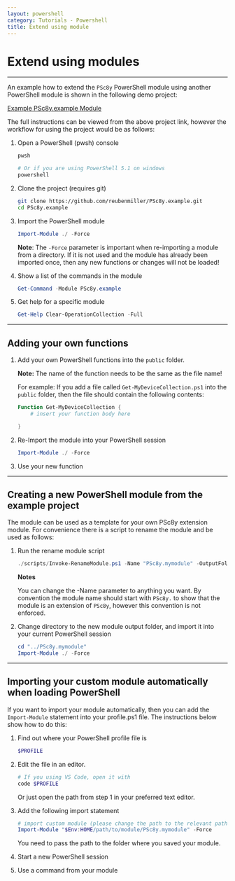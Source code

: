 ```yaml
---
layout: powershell
category: Tutorials - Powershell
title: Extend using module
---
```


# Extend using modules

---

An example how to extend the `PSc8y` PowerShell module using another PowerShell module is shown in the following demo project:

[Example PSc8y.example Module](https://github.com/reubenmiller/PSc8y.example)

The full instructions can be viewed from the above project link, however the workflow for using the project would be as follows:


1. Open a PowerShell (pwsh) console
    ```sh
    pwsh

    # Or if you are using PowerShell 5.1 on windows
    powershell
    ```

2. Clone the project (requires git)

    ```sh
    git clone https://github.com/reubenmiller/PSc8y.example.git
    cd PSc8y.example
    ```

3. Import the PowerShell module

    ```powershell
    Import-Module ./ -Force
    ```

    **Note**: The `-Force` parameter is important when re-importing a module from a directory. If it is not used and the module has already been imported once, then any new functions or changes will not be loaded!

4. Show a list of the commands in the module

    ```powershell
    Get-Command -Module PSc8y.example
    ```

5. Get help for a specific module

    ```powershell
    Get-Help Clear-OperationCollection -Full
    ```

---

## Adding your own functions

1. Add your own PowerShell functions into the `public` folder. 

    **Note:** The name of the function needs to be the same as the file name!

    For example: If you add a file called `Get-MyDeviceCollection.ps1` into the `public` folder, then the file should contain the following contents:

    ```powershell
    Function Get-MyDeviceCollection {
        # insert your function body here

    }
    ```

2. Re-Import the module into your PowerShell session

    ```powershell
    Import-Module ./ -Force
    ```

3. Use your new function

---

## Creating a new PowerShell module from the example project

The module can be used as a template for your own PSc8y extension module. For convenience there is a script to rename the module and be used as follows:

1. Run the rename module script

    ```powershell
    ./scripts/Invoke-RenameModule.ps1 -Name "PSc8y.mymodule" -OutputFolder "../"
    ```

    **Notes**
    
    You can change the -Name parameter to anything you want. By convention the module name should start with `PSc8y.` to show that the module is an extension of `PSc8y`, however this convention is not enforced.

2. Change directory to the new module output folder, and import it into your current PowerShell session

    ```powershell
    cd "../PSc8y.mymodule"
    Import-Module ./ -Force
    ```

---

## Importing your custom module automatically when loading PowerShell

If you want to import your module automatically, then you can add the `Import-Module` statement into your profile.ps1 file. The instructions below show how to do this:

1. Find out where your PowerShell profile file is 

    ```powershell
    $PROFILE
    ```

2. Edit the file in an editor.

    ```powershell
    # If you using VS Code, open it with
    code $PROFILE
    ```

    Or just open the path from step 1 in your preferred text editor.

3. Add the following import statement

    ```powershell
    # import custom module (please change the path to the relevant path of your module!!!)
    Import-Module "$Env:HOME/path/to/module/PSc8y.mymodule" -Force
    ```

    You need to pass the path to the folder where you saved your module.

4. Start a new PowerShell session

5. Use a command from your module
